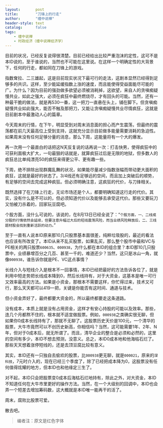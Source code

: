 ```yaml
---
layout:       post
title:        "刀锋上的行走"
author:       "缠中说禅"
header-style: text
catalog:      false
tags:
    - 缠中说禅
    - 时政经济（缠中说禅经济学）
---
```


目前的状况，已经反复说得很清楚。目前已经给出比较严重泡沫的定性，这可不是本ID说的，至于谁说的，当然也不可能在这里说。在这样一个明确定性的大背景下，任何的行走，都如同在刀锋上的游戏。



指数耷拉、二三雄起，这是目前现实状况下最可行的走法，这剧本显然已经得到足够多的共识。这样，至少能延缓指数上涨的速度，而且能使得受益面能尽可能的广。为什么？因为目前的强劲做多欲望必须被消耗掉，这欲望，来自人的贪嗔痴疑慢共业，如此之强大，必须在疯狂中最终燃烧尽，才有回头的可能。当然，还有一种最干脆的做法，就是再530一番，这一把刀一直悬在头上，铺在脚下。但贪嗔痴疑慢共业如此强大，能否不触及那把刀，又能让贪嗔痴疑慢共业尽情疯狂，这就是目前剧本中最激动人心的篇章。



今天周末的行情，在下午，明显受到对周末消息面的担心而产生震荡，但最终的震荡都在前几天最高位上受到支持，这就充分显示目前做多能量需要消耗的急迫性。如果周末没有任何足够分量的消息，那么下周，这能量将有一个大的爆发。



再一次用一个最直白的话把这N天反复说的话再说一次：打击快男，使得疯狂中的可获利面极大扩大，一句最狠的话就是，就算疯狂过后是无限的地狱，但多数人的疯狂总比单纯漂亮50的疯狂来得更公平、更有趣一些。



下周，绝不排除出现群魔乱舞的状况，如果能尽量减少指数涨幅而带动更大面积的疯狂，这就是最好的状态了。3/4线还有足够远的空间，而且加上突破后的顺势，有足够的空间去完成这种疯狂。但必须明确注意，这疯狂的代价，与刀锋相关。



既然选择了在刀锋上行走，无论市场还是个人，都要明确知道这行走的代价。其实，没有什么是不可以的，但必须知道代价以及能够去承受这代价。那些又要玩刀又怕被刀杀着的，回家玩豆腐吧。



个股方面，没什么可说的，该说的，在8月13日已经全说了：“`个股方面，一、二线成分股的行情依然会延续，但要注意升幅过大后的短线震荡风险，而当业绩风险释放后，二、三线题材股会找到重新活跃的动力。`”



至于一直有人说本ID原来那10几只股票基本面很差，纯粹垃圾股的，最近的看法也应该有所改变了。本ID从来不乱买股票，如果乱买，那么整个股市中最和VC与PE相关的两只股票`600635`、`000938`，为什么都在本ID的组合里？本ID那10几只股票中，业绩暴增百分之几百、甚至一千的，难道还少？当然，这只是冰山一角，就像`000938`，谁告诉你就是PE、VC这点事情？



长线介入与短线介入是根本不一回事情，本ID已经把最好的方法告诉各位了，就是利用中短走势把长线成本降到0，然后长线持有，对于大资金，这基本是唯一可行又效率最高的方法。如果是小资金，那根本不需要这样，你忙得过来，技术又可行，那么天天都可以419一把，关键是你能否有这时间、通道与技术。



但小资金弄好了，最终都要大资金的，所以最终都要走这条道路。



没有成本，本质上就是没有占用资金，这样才有安心持股的可能以及效率。那些，连几个月都熬不住的，根本就不适宜做股票。例如，`000938`之类确实很无聊，但如果你0成本长线持有了，那就不无聊了。这股票历史天价是100元，一个清华的股票，大牛市竟然可以不创历史新高，你相信吗？当然，这可能需要1年、2年、N年，但对于0成本后，就无所谓了。而且，清华企业的整合是必须和必然的，这里的空间有多少，本ID不想去预测，没意义。总之，本ID0成本地和他海枯石烂了。那些天天想着涨停短线的，还是去顶豆腐比较有意义。



其实，本ID还有一只独自去偷欢的股票，比`000938`更无聊，就是`000021`，原来的`深科技`，7元时介入的，现在已经三个季度了，除了已经把成本降为0，这股票没有任何值得炫耀的地方，但本ID也和他缘定三生了。



对不起，本ID只会把股票变0成本后海枯石烂地持有，除此之外，对大资金，本ID不知道任何在大牛市里更好的操作方法。当然，在一个大级别的回调中，本ID也会弄一个短差去增加筹码数，这大概就是本ID唯一能再干的活了。



周末，腐败比股票可爱。



散去吧。



> 编者注：原文是红色字体
